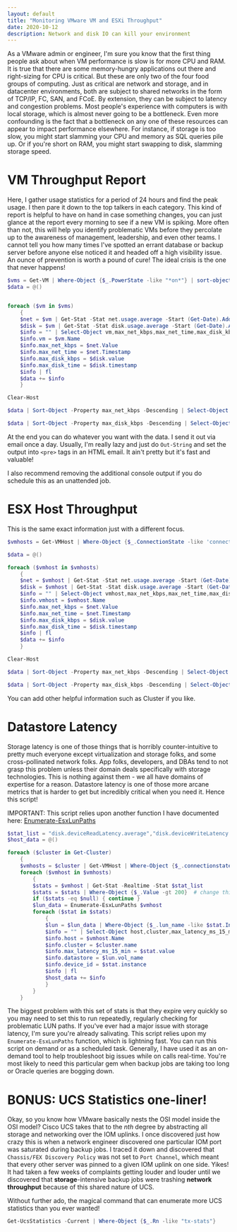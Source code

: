```yaml
---
layout: default
title: "Monitoring VMware VM and ESXi Throughput"
date: 2020-10-12
description: Network and disk IO can kill your environment
---
```


As a VMware admin or engineer, I'm sure you know that the first thing people ask about when VM performance is slow is for more CPU and RAM. 
It is true that there are some memory-hungry applications out there and right-sizing for CPU is critical. But these are only two of the four food groups of computing. 
Just as critical are network and storage, and in datacenter environments, both are subject to shared networks in the form of TCP/IP, FC, SAN, and FCoE. By extension, they can be subject to latency and congestion problems.
Most people's experience with computers is with local storage, which is almost never going to be a bottleneck. Even more confounding is the fact that a bottleneck on any one of these resources can appear to impact performance elsewhere.
For instance, if storage is too slow, you might start slamming your CPU and memory as SQL queries pile up. Or if you're short on RAM, you might start swapping to disk, slamming storage speed. 

# VM Throughput Report

Here, I gather usage statistics for a period of 24 hours and find the peak usage. I then pare it down to the top talkers in each category. 
This kind of report is helpful to have on hand in case something changes, you can just glance at the report every morning to see if a new VM is spiking. 
More often than not, this will help you identify problematic VMs before they percolate up to the awareness of management, leadership, and even other teams. 
I cannot tell you how many times I've spotted an errant database or backup server before anyone else noticed it and headed off a high visibility issue. 
An ounce of prevention is worth a pound of cure! The ideal crisis is the one that never happens!

```powershell
$vms = Get-VM | Where-Object {$_.PowerState -like "*on*"} | sort-object
$data = @()


foreach ($vm in $vms)
    {
    $net = $vm | Get-Stat -Stat net.usage.average -Start (Get-Date).AddDays(-1) -Finish (Get-Date) -MaxSamples 5000 | Sort-Object -Property value -Descending | Select-Object -First 1
    $disk = $vm | Get-Stat -Stat disk.usage.average -Start (Get-Date).AddDays(-1) -Finish (Get-Date) -MaxSamples 5000 | Sort-Object -Property value -Descending | Select-Object -First 1
    $info = "" | Select-Object vm,max_net_kbps,max_net_time,max_disk_kbps,max_disk_time
    $info.vm = $vm.Name
    $info.max_net_kbps = $net.Value
    $info.max_net_time = $net.Timestamp
    $info.max_disk_kbps = $disk.value
    $info.max_disk_time = $disk.timestamp
    $info | fl
    $data += $info
    }

Clear-Host

$data | Sort-Object -Property max_net_kbps -Descending | Select-Object vm,max_net_kbps,max_net_time -First 50 | ft 

$data | Sort-Object -Property max_disk_kbps -Descending | Select-Object vm,max_disk_kbps,max_disk_time -First 50 | ft 
```

At the end you can do whatever you want with the data. I send it out via email once a day. Usually, I'm really lazy and just do `Out-String` and set the output into `<pre>` tags in an HTML email. It ain't pretty but it's fast and valuable! 

I also recommend removing the additional console output if you do schedule this as an unattended job. 

# ESX Host Throughput

This is the same exact information just with a different focus. 

```powershell
$vmhosts = Get-VMHost | Where-Object {$_.ConnectionState -like 'connected'} | Sort-Object

$data = @()

foreach ($vmhost in $vmhosts)
    {
    $net = $vmhost | Get-Stat -Stat net.usage.average -Start (Get-Date).AddDays(-1) -Finish (Get-Date) -MaxSamples 5000 | Sort-Object -Property value -Descending | Select-Object -First 1
    $disk = $vmhost | Get-Stat -Stat disk.usage.average -Start (Get-Date).AddDays(-1) -Finish (Get-Date) -MaxSamples 5000 | Sort-Object -Property value -Descending | Select-Object -First 1
    $info = "" | Select-Object vmhost,max_net_kbps,max_net_time,max_disk_kbps,max_disk_time
    $info.vmhost = $vmhost.Name
    $info.max_net_kbps = $net.Value
    $info.max_net_time = $net.Timestamp
    $info.max_disk_kbps = $disk.value
    $info.max_disk_time = $disk.timestamp
    $info | fl
    $data += $info
    }

Clear-Host

$data | Sort-Object -Property max_net_kbps -Descending | Select-Object vmhost,max_net_kbps,max_net_time -First 20 | ft 

$data | Sort-Object -Property max_disk_kbps -Descending | Select-Object vmhost,max_disk_kbps,max_disk_time -First 20 | ft
```

You can add other helpful information such as Cluster if you like. 

# Datastore Latency

Storage latency is one of those things that is horribly counter-intuitive to pretty much everyone except virtualization and storage folks, and some cross-pollinated network folks. 
App folks, developers, and DBAs tend to not grasp this problem unless their domain deals specifically with storage technologies. This is nothing against them - we all have domains of expertise for a reason.
Datastore latency is one of those more arcane metrics that is harder to get but incredibly critical when you need it. Hence this script!

IMPORTANT: This script relies upon another function I have documented here: [Enumerate-EsxLunPaths](https://daveshap.github.io/DavidShapiroBlog/2020/10/06/enumerate-esxlunpaths.html)

```powershell
$stat_list = "disk.deviceReadLatency.average","disk.deviceWriteLatency.average"
$host_data = @()

foreach ($cluster in Get-Cluster)
    {
    $vmhosts = $cluster | Get-VMHost | Where-Object {$_.connectionstate -like "connected"}
    foreach ($vmhost in $vmhosts)
        {
        $stats = $vmhost | Get-Stat -Realtime -Stat $stat_list
        $stats = $stats | Where-Object {$_.Value -gt 200}  # change this threshold to squelch noise
        if ($stats -eq $null) { continue }
        $lun_data = Enumerate-EsxLunPaths $vmhost
        foreach ($stat in $stats)
            {
            $lun = $lun_data | Where-Object {$_.lun_name -like $stat.Instance} | Select-Object -First 1
            $info = "" | Select-Object host,cluster,max_latency_ms_15_min,datastore,device_id
            $info.host = $vmhost.Name
            $info.cluster = $cluster.name
            $info.max_latency_ms_15_min = $stat.value
            $info.datastore = $lun.vol_name
            $info.device_id = $stat.instance
            $info | fl
            $host_data += $info
            }
        }
    }
```

The biggest problem with this set of stats is that they expire very quickly so you may need to set this to run repeatedly, regularly checking for problematic LUN paths. 
If you've ever had a major issue with storage latency, I'm sure you're already salivating. This script relies upon my `Enumerate-EsxLunPaths` function, which is lightning fast. 
You can run this script on demand or as a scheduled task. Generally, I have used it as an on-demand tool to help troubleshoot big issues while on calls real-time. 
You're most likely to need this particular gem when backup jobs are taking too long or Oracle queries are bogging down. 

# BONUS: UCS Statistics one-liner!

Okay, so you know how VMware basically nests the OSI model inside the OSI model? Cisco UCS takes that to the *nth* degree by abstracting all storage and networking over the IOM uplinks. 
I once discovered just how crazy this is when a network engineer discovered one particular IOM port was saturated during backup jobs. I traced it down and discovered that `Chassis/FEX Discovery Policy` was not set to `Port Channel`, which meant that every other server was pinned to a given IOM uplink on one side. Yikes!
It had taken a few weeks of complaints getting louder and louder until we discovered that **storage**-intensive backup jobs were trashing **network throughput** because of this shared nature of UCS. 

Without further ado, the magical command that can enumerate more UCS statistics than you ever wanted!

```powershell
Get-UcsStatistics -Current | Where-Object {$_.Rn -like "tx-stats"}
```
